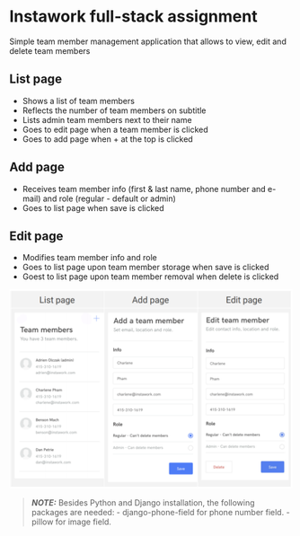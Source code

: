 # Instawork full-stack assignment

Simple team member management application that allows to view, edit and delete team members

## List page
- Shows a list of team members
- Reflects the number of team members on subtitle
- Lists admin team members next to their name
- Goes to edit page when a team member is clicked
- Goes to add page when + at the top is clicked

## Add page
- Receives team member info (first & last name, phone number and e-mail) and role (regular - default or admin)
- Goes to list page when save is clicked

## Edit page
- Modifies team member info and role
- Goes to list page upon team member storage when save is clicked
- Goest to list page upon team member removal when delete is clicked

![Image of team member management](/images/team_member_management.PNG)

> **_NOTE:_**  Besides Python and Django installation,
              the following packages are needed:
              - django-phone-field for phone number field.
              - pillow for image field.
